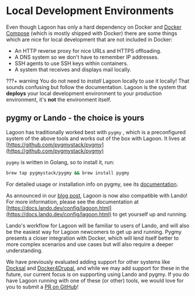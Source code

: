 # Local Development Environments

Even though Lagoon has only a hard dependency on Docker and [Docker Compose](https://docs.docker.com/compose/) \(which is mostly shipped with Docker\) there are some things which are nice for local development that are not included in Docker:

* An HTTP reverse proxy for nice URLs and HTTPS offloading.
* A DNS system so we don't have to remember IP addresses.
* SSH agents to use SSH keys within containers.
* A system that receives and displays mail locally.

???+ warning
    You do not need to _install_ Lagoon locally to _use_ it locally! That sounds confusing but follow the documentation. Lagoon is the system that **deploys** your local development environment to your production environment, it's **not** the environment itself.

## pygmy or Lando - the choice is yours

Lagoon has traditionally worked best with `pygmy` , which is a preconfigured system of the above tools and works out of the box with Lagoon. It lives at [https://github.com/pygmystack/pygmy](https://github.com/pygmystack/pygmy)

`pygmy` is written in Golang, so to install it, run:

```bash title="Install with HomeBrew"
brew tap pygmystack/pygmy && brew install pygmy
```

For detailed usage or installation info on pygmy, see its [documentation](https://pygmy.readthedocs.io/en/master/).

As announced in our [blog post](https://www.amazee.io/blog/post/announcing-lando-integration-for-lagoon), Lagoon is now also compatible with Lando! For more information, please see the documentation at [https://docs.lando.dev/config/lagoon.html](https://docs.lando.dev/config/lagoon.html) to get yourself up and running.

Lando's workflow for Lagoon will be familiar to users of Lando, and will also be the easiest way for Lagoon newcomers to get up and running. Pygmy presents a closer integration with Docker, which will lend itself better to more complex scenarios and use cases but will also require a deeper understanding.

We have previously evaluated adding support for other systems like [Docksal](https://docksal.io/) and [Docker4Drupal](https://wodby.com/docs/stacks/drupal/local/), and while we may add support for these in the future, our current focus is on supporting using Lando and pygmy. If you do have Lagoon running with one of these \(or other\) tools, we would love for you to submit a [PR on GitHub](https://github.com/pygmystack/pygmy)!
